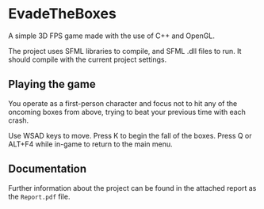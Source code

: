 # EvadeTheBoxes
A simple 3D FPS game made with the use of C++ and OpenGL.

The project uses SFML libraries to compile, and SFML .dll files to run. It should compile with the current project settings.

## Playing the game
You operate as a first-person character and focus not to hit any of the oncoming boxes from above, trying to beat your previous time with each crash.

Use WSAD keys to move.
Press K to begin the fall of the boxes.
Press Q or ALT+F4 while in-game to return to the main menu.

## Documentation
Further information about the project can be found in the attached report as the `Report.pdf` file.
